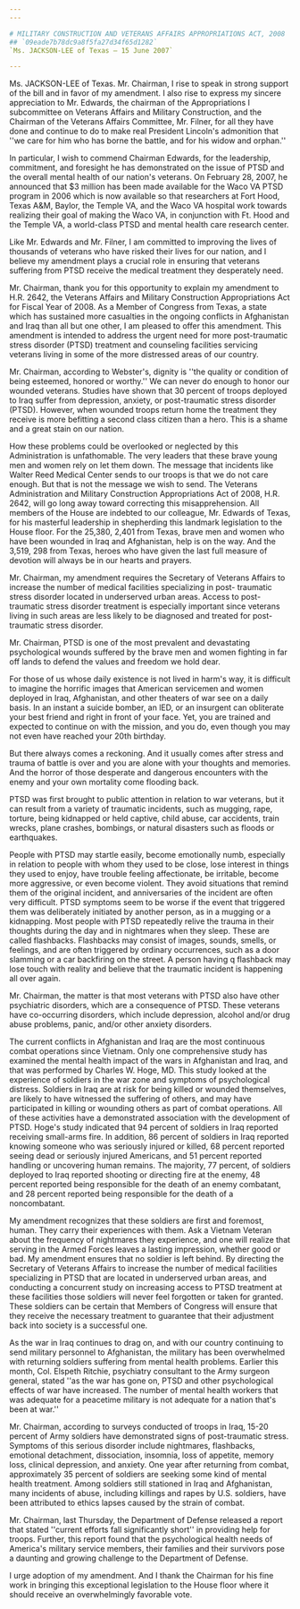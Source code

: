 ```yaml
---
---

# MILITARY CONSTRUCTION AND VETERANS AFFAIRS APPROPRIATIONS ACT, 2008
## `09eade7b78dc9a8f5fa27d34f65d1282`
`Ms. JACKSON-LEE of Texas — 15 June 2007`

---
```



Ms. JACKSON-LEE of Texas. Mr. Chairman, I rise to speak in strong 
support of the bill and in favor of my amendment. I also rise to 
express my sincere appreciation to Mr. Edwards, the chairman of the 
Appropriations I subcommittee on Veterans Affairs and Military 
Construction, and the Chairman of the Veterans Affairs Committee, Mr. 
Filner, for all they have done and continue to do to make real 
President Lincoln's admonition that ''we care for him who has borne the 
battle, and for his widow and orphan.''

In particular, I wish to commend Chairman Edwards, for the 
leadership, commitment, and foresight he has demonstrated on the issue 
of PTSD and the overall mental health of our nation's veterans. On 
February 28, 2007, he announced that $3 million has been made available 
for the Waco VA PTSD program in 2006 which is now available so that 
researchers at Fort Hood, Texas A&M, Baylor, the Temple VA, and the 
Waco VA hospital work towards realizing their goal of making the Waco 
VA, in conjunction with Ft. Hood and the Temple VA, a world-class PTSD 
and mental health care research center.

Like Mr. Edwards and Mr. Filner, I am committed to improving the 
lives of thousands of veterans who have risked their lives for our 
nation, and I believe my amendment plays a crucial role in ensuring 
that veterans suffering from PTSD receive the medical treatment they 
desperately need.

Mr. Chairman, thank you for this opportunity to explain my amendment 
to H.R. 2642, the Veterans Affairs and Military Construction 
Appropriations Act for Fiscal Year of 2008. As a Member of Congress 
from Texas, a state which has sustained more casualties in the ongoing 
conflicts in Afghanistan and Iraq than all but one other, I am pleased 
to offer this amendment. This amendment is intended to address the 
urgent need for more post-traumatic stress disorder (PTSD) treatment 
and counseling facilities servicing veterans living in some of the more 
distressed areas of our country.

Mr. Chairman, according to Webster's, dignity is ''the quality or 
condition of being esteemed, honored or worthy.'' We can never do 
enough to honor our wounded veterans. Studies have shown that 30 
percent of troops deployed to Iraq suffer from depression, anxiety, or 
post-traumatic stress disorder (PTSD). However, when wounded troops 
return home the treatment they receive is more befitting a second class 
citizen than a hero. This is a shame and a great stain on our nation.

How these problems could be overlooked or neglected by this 
Administration is unfathomable. The very leaders that these brave young 
men and women rely on let them down. The message that incidents like 
Walter Reed Medical Center sends to our troops is that we do not care 
enough. But that is not the message we wish to send. The Veterans 
Administration and Military Construction Appropriations Act of 2008, 
H.R. 2642, will go long away toward correcting this misapprehension. 
All members of the House are indebted to our colleague, Mr. Edwards of 
Texas, for his masterful leadership in shepherding this landmark 
legislation to the House floor. For the 25,380, 2,401 from Texas, brave 
men and women who have been wounded in Iraq and Afghanistan, help is on 
the way. And the 3,519, 298 from Texas, heroes who have given the last 
full measure of devotion will always be in our hearts and prayers.

Mr. Chairman, my amendment requires the Secretary of Veterans Affairs 
to increase the number of medical facilities specializing in post-
traumatic stress disorder located in underserved urban areas. Access to 
post-traumatic stress disorder treatment is especially important since 
veterans living in such areas are less likely to be diagnosed and 
treated for post-traumatic stress disorder.

Mr. Chairman, PTSD is one of the most prevalent and devastating 
psychological wounds suffered by the brave men and women fighting in 
far off lands to defend the values and freedom we hold dear.

For those of us whose daily existence is not lived in harm's way, it 
is difficult to imagine the horrific images that American servicemen 
and women deployed in Iraq, Afghanistan, and other theaters of war see 
on a daily basis. In an instant a suicide bomber, an lED, or an 
insurgent can obliterate your best friend and right in front of your 
face. Yet, you are trained and expected to continue on with the 
mission, and you do, even though you may not even have reached your 
20th birthday.

But there always comes a reckoning. And it usually comes after stress 
and trauma of battle is over and you are alone with your thoughts and 
memories. And the horror of those desperate and dangerous encounters 
with the enemy and your own mortality come flooding back.

PTSD was first brought to public attention in relation to war 
veterans, but it can result from a variety of traumatic incidents, such 
as mugging, rape, torture, being kidnapped or held captive, child 
abuse, car accidents, train wrecks, plane crashes, bombings, or natural 
disasters such as floods or earthquakes.

People with PTSD may startle easily, become emotionally numb, 
especially in relation to people with whom they used to be close, lose 
interest in things they used to enjoy, have trouble feeling 
affectionate, be irritable, become more aggressive, or even become 
violent. They avoid situations that remind them of the original 
incident, and anniversaries of the incident are often very difficult. 
PTSD symptoms seem to be worse if the event that triggered them was 
deliberately initiated by another person, as in a mugging or a 
kidnapping. Most people with PTSD repeatedly relive the trauma in their 
thoughts during the day and in nightmares when they sleep. These are 
called flashbacks. Flashbacks may consist of images, sounds, smells, or 
feelings, and are often triggered by ordinary occurrences, such as a 
door slamming or a car backfiring on the street. A person having q 
flashback may lose touch with reality and believe that the traumatic 
incident is happening all over again.



Mr. Chairman, the matter is that most veterans with PTSD also have 
other psychiatric disorders, which are a consequence of PTSD. These 
veterans have co-occurring disorders, which include depression, alcohol 
and/or drug abuse problems, panic, and/or other anxiety disorders.

The current conflicts in Afghanistan and Iraq are the most continuous 
combat operations since Vietnam. Only one comprehensive study has 
examined the mental health impact of the wars in Afghanistan and Iraq, 
and that was performed by Charles W. Hoge, MD. This study looked at the 
experience of soldiers in the war zone and symptoms of psychological 
distress. Soldiers in Iraq are at risk for being killed or wounded 
themselves, are likely to have witnessed the suffering of others, and 
may have participated in killing or wounding others as part of combat 
operations. All of these activities have a demonstrated association 
with the development of PTSD. Hoge's study indicated that 94 percent of 
soldiers in Iraq reported receiving small-arms fire. In addition, 86 
percent of soldiers in Iraq reported knowing someone who was seriously 
injured or killed, 68 percent reported seeing dead or seriously injured 
Americans, and 51 percent reported handling or uncovering human 
remains. The majority, 77 percent, of soldiers deployed to Iraq 
reported shooting or directing fire at the enemy, 48 percent reported 
being responsible for the death of an enemy combatant, and 28 percent 
reported being responsible for the death of a noncombatant.

My amendment recognizes that these soldiers are first and foremost, 
human. They carry their experiences with them. Ask a Vietnam Veteran 
about the frequency of nightmares they experience, and one will realize 
that serving in the Armed Forces leaves a lasting impression, whether 
good or bad. My amendment ensures that no soldier is left behind. By 
directing the Secretary of Veterans Affairs to increase the number of 
medical facilities specializing in PTSD that are located in underserved 
urban areas, and conducting a concurrent study on increasing access to 
PTSD treatment at these facilities those soldiers will never feel 
forgotten or taken for granted. These soldiers can be certain that 
Members of Congress will ensure that they receive the necessary 
treatment to guarantee that their adjustment back into society is a 
successful one.

As the war in Iraq continues to drag on, and with our country 
continuing to send military personnel to Afghanistan, the military has 
been overwhelmed with returning soldiers suffering from mental health 
problems. Earlier this month, Col. Elspeth Ritchie, psychiatry 
consultant to the Army surgeon general, stated ''as the war has gone 
on, PTSD and other psychological effects of war have increased. The 
number of mental health workers that was adequate for a peacetime 
military is not adequate for a nation that's been at war.''

Mr. Chairman, according to surveys conducted of troops in Iraq, 15-20 
percent of Army soldiers have demonstrated signs of post-traumatic 
stress. Symptoms of this serious disorder include nightmares, 
flashbacks, emotional detachment, dissociation, insomnia, loss of 
appetite, memory loss, clinical depression, and anxiety. One year after 
returning from combat, approximately 35 percent of soldiers are seeking 
some kind of mental health treatment. Among soldiers still stationed in 
Iraq and Afghanistan, many incidents of abuse, including killings and 
rapes by U.S. soldiers, have been attributed to ethics lapses caused by 
the strain of combat.

Mr. Chairman, last Thursday, the Department of Defense released a 
report that stated ''current efforts fall significantly short'' in 
providing help for troops. Further, this report found that the 
psychological health needs of America's military service members, their 
families and their survivors pose a daunting and growing challenge to 
the Department of Defense.

I urge adoption of my amendment. And I thank the Chairman for his 
fine work in bringing this exceptional legislation to the House floor 
where it should receive an overwhelmingly favorable vote.